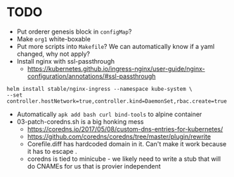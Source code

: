 # TODO
* Put orderer genesis block in `configMap`?
* Make `org1` white-boxable
* Put more scripts into `Makefile`? We can automatically know if a yaml changed, why not apply?
* Install nginx with ssl-passthrough
  * https://kubernetes.github.io/ingress-nginx/user-guide/nginx-configuration/annotations/#ssl-passthrough
```
helm install stable/nginx-ingress --namespace kube-system \
--set controller.hostNetwork=true,controller.kind=DaemonSet,rbac.create=true
```
* Automatically `apk add bash curl bind-tools` to alpine container
* 03-patch-coredns.sh is a big honking mess
  * https://coredns.io/2017/05/08/custom-dns-entries-for-kubernetes/
  * https://github.com/coredns/coredns/tree/master/plugin/rewrite
  * Corefile.diff has hardcoded domain in it. Can't make it work because it has to escape \.
  * coredns is tied to minicube - we likely need to write a stub that will do CNAMEs for us that is provier independent

